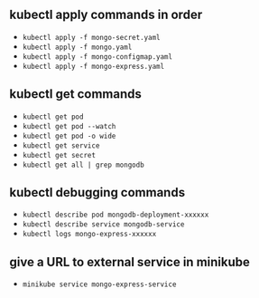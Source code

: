 ## kubectl apply commands in order
- `kubectl apply -f mongo-secret.yaml`
- `kubectl apply -f mongo.yaml`
- `kubectl apply -f mongo-configmap.yaml `
- `kubectl apply -f mongo-express.yaml`

## kubectl get commands
- `kubectl get pod`
- `kubectl get pod --watch`
- `kubectl get pod -o wide`
- `kubectl get service`
- `kubectl get secret`
- `kubectl get all | grep mongodb`

## kubectl debugging commands
- `kubectl describe pod mongodb-deployment-xxxxxx`
- `kubectl describe service mongodb-service`
- `kubectl logs mongo-express-xxxxxx`

## give a URL to external service in minikube
- `minikube service mongo-express-service`
